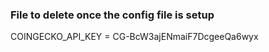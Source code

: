 ### File to delete once the config file is setup ###

COINGECKO_API_KEY = CG-BcW3ajENmaiF7DcgeeQa6wyx
